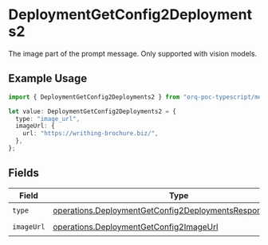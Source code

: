 # DeploymentGetConfig2Deployments2

The image part of the prompt message. Only supported with vision models.

## Example Usage

```typescript
import { DeploymentGetConfig2Deployments2 } from "orq-poc-typescript/models/operations";

let value: DeploymentGetConfig2Deployments2 = {
  type: "image_url",
  imageUrl: {
    url: "https://writhing-brochure.biz/",
  },
};
```

## Fields

| Field                                                                                                                                  | Type                                                                                                                                   | Required                                                                                                                               | Description                                                                                                                            |
| -------------------------------------------------------------------------------------------------------------------------------------- | -------------------------------------------------------------------------------------------------------------------------------------- | -------------------------------------------------------------------------------------------------------------------------------------- | -------------------------------------------------------------------------------------------------------------------------------------- |
| `type`                                                                                                                                 | [operations.DeploymentGetConfig2DeploymentsResponse200Type](../../models/operations/deploymentgetconfig2deploymentsresponse200type.md) | :heavy_check_mark:                                                                                                                     | N/A                                                                                                                                    |
| `imageUrl`                                                                                                                             | [operations.DeploymentGetConfig2ImageUrl](../../models/operations/deploymentgetconfig2imageurl.md)                                     | :heavy_check_mark:                                                                                                                     | N/A                                                                                                                                    |